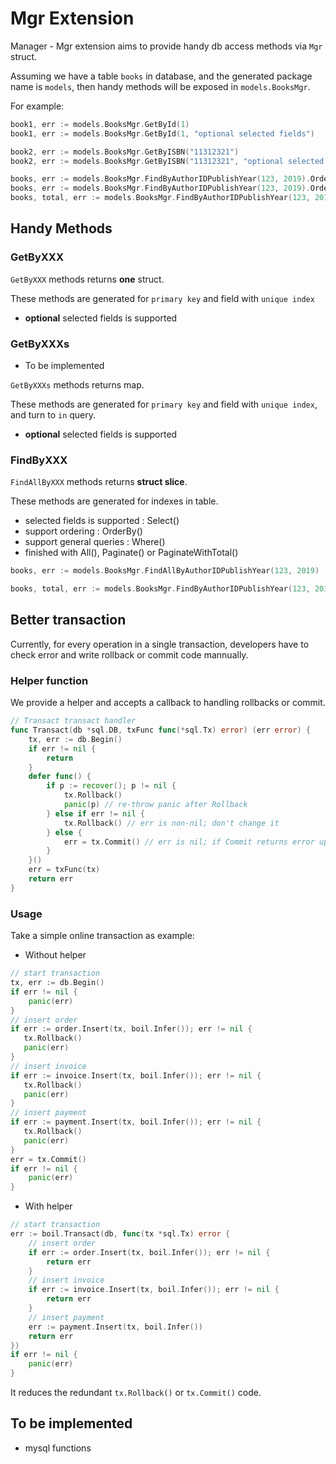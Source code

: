 # Mgr Extension

Manager - Mgr extension aims to provide handy db access methods via `Mgr` struct.

Assuming we have a table `books` in database, and the generated package name is `models`, then handy methods will be exposed in `models.BooksMgr`.

For example:

```go
book1, err := models.BooksMgr.GetById(1)
book1, err := models.BooksMgr.GetById(1, "optional selected fields")

book2, err := models.BooksMgr.GetByISBN("11312321")
book2, err := models.BooksMgr.GetByISBN("11312321", "optional selected fields")

books, err := models.BooksMgr.FindByAuthorIDPublishYear(123, 2019).OrderBy("isbn desc").Select("isbn", "author_id").All()
books, err := models.BooksMgr.FindByAuthorIDPublishYear(123, 2019).OrderBy("isbn desc").Select("isbn", "author_id").Paginate(10, 20)
books, total, err := models.BooksMgr.FindByAuthorIDPublishYear(123, 2019).OrderBy("isbn desc").Select("isbn", "author_id").PaginateWithTotal(10, 20)
```

## Handy Methods

### GetByXXX

`GetByXXX` methods returns **one** struct.

These methods are generated for `primary key` and field with `unique index`

* **optional** selected fields is supported

### GetByXXXs

* To be implemented

`GetByXXXs` methods returns map.

These methods are generated for `primary key` and field with `unique index`, and turn to `in` query.

* **optional** selected fields is supported

### FindByXXX

`FindAllByXXX` methods returns **struct slice**.

These methods are generated for indexes in table.

* selected fields is supported : Select()
* support ordering : OrderBy()
* support general queries : Where()
* finished with All(), Paginate() or PaginateWithTotal()

```go
books, err := models.BooksMgr.FindAllByAuthorIDPublishYear(123, 2019)

books, total, err := models.BooksMgr.FindByAuthorIDPublishYear(123, 2019).OrderBy("isbn desc").Select("isbn", "author_id").PaginateWithTotal(10, 20)
```

## Better transaction

Currently, for every operation in a single transaction, developers have to check error and write rollback or commit code mannually.

### Helper function

We provide a helper and accepts a callback to handling rollbacks or commit.

```go
// Transact transact handler
func Transact(db *sql.DB, txFunc func(*sql.Tx) error) (err error) {
    tx, err := db.Begin()
    if err != nil {
        return
    }
    defer func() {
        if p := recover(); p != nil {
            tx.Rollback()
            panic(p) // re-throw panic after Rollback
        } else if err != nil {
            tx.Rollback() // err is non-nil; don't change it
        } else {
            err = tx.Commit() // err is nil; if Commit returns error update err
        }
    }()
    err = txFunc(tx)
    return err
}
```

### Usage

Take a simple online transaction as example:

* Without helper

```go
// start transaction
tx, err := db.Begin()
if err != nil {
    panic(err)
}
// insert order
if err := order.Insert(tx, boil.Infer()); err != nil {
   tx.Rollback()
   panic(err)
}
// insert invoice
if err := invoice.Insert(tx, boil.Infer()); err != nil {
   tx.Rollback()
   panic(err)
}
// insert payment
if err := payment.Insert(tx, boil.Infer()); err != nil {
   tx.Rollback()
   panic(err)
}
err = tx.Commit()
if err != nil {
    panic(err)
}
```

* With helper

```go
// start transaction
err := boil.Transact(db, func(tx *sql.Tx) error {
    // insert order
    if err := order.Insert(tx, boil.Infer()); err != nil {
        return err
    }
    // insert invoice
    if err := invoice.Insert(tx, boil.Infer()); err != nil {
        return err
    }
    // insert payment
    err := payment.Insert(tx, boil.Infer())
    return err
})
if err != nil {
    panic(err)
}
```

It reduces the redundant `tx.Rollback()` or `tx.Commit()` code.

## To be implemented

* mysql functions
